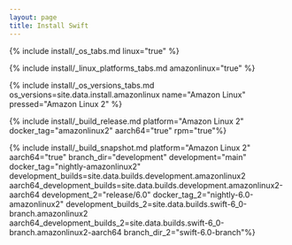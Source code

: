 ```yaml
---
layout: page
title: Install Swift
---
```


{% include install/_os_tabs.md linux="true" %}

{% include install/_linux_platforms_tabs.md amazonlinux="true" %}

{% include install/_os_versions_tabs.md os_versions=site.data.install.amazonlinux  name="Amazon Linux" pressed="Amazon Linux 2" %}

{% include install/_build_release.md platform="Amazon Linux 2" docker_tag="amazonlinux2" aarch64="true" rpm="true"%}

{% include install/_build_snapshot.md platform="Amazon Linux 2"
aarch64="true"
branch_dir="development" 
development="main" 
docker_tag="nightly-amazonlinux2" 
development_builds=site.data.builds.development.amazonlinux2 
aarch64_development_builds=site.data.builds.development.amazonlinux2-aarch64
development_2="release/6.0" 
docker_tag_2="nightly-6.0-amazonlinux2" 
development_builds_2=site.data.builds.swift-6_0-branch.amazonlinux2 aarch64_development_builds_2=site.data.builds.swift-6_0-branch.amazonlinux2-aarch64 
branch_dir_2="swift-6.0-branch"%}
